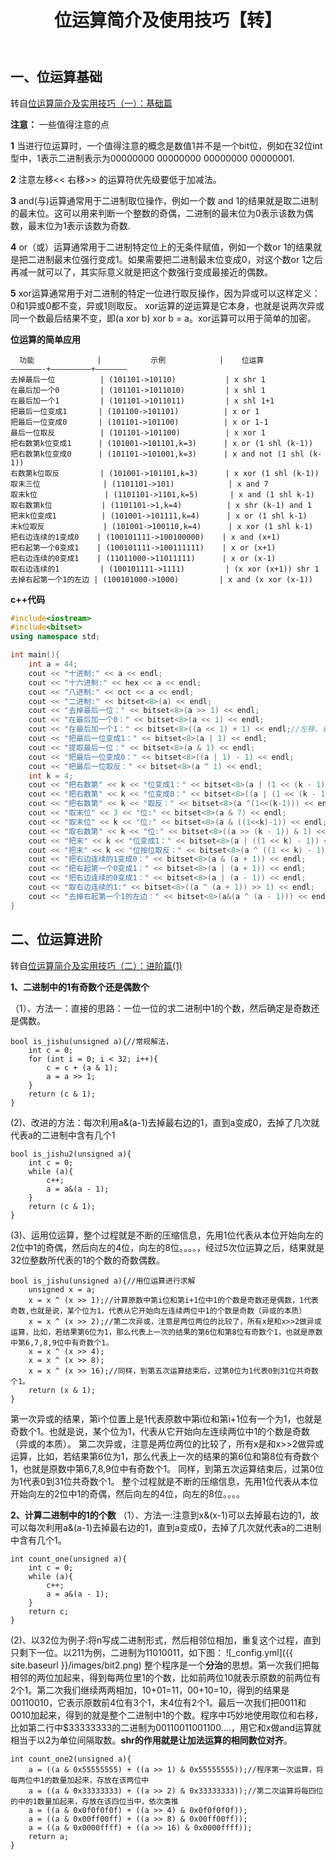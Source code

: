 ﻿---
layout: post
title: 位运算简介及使用技巧【转】
---

## 一、位运算基础
转自[位运算简介及实用技巧（一）：基础篇](http://www.matrix67.com/blog/archives/263)

**注意：** 一些值得注意的点

**1** 当进行位运算时，一个值得注意的概念是数值1并不是一个bit位，例如在32位int型中，1表示二进制表示为00000000 00000000 00000000 00000001.

**2** 注意左移<< 右移>> 的运算符优先级要低于加减法。

**3**  and(与)运算通常用于二进制取位操作，例如一个数 and 1的结果就是取二进制的最末位。这可以用来判断一个整数的奇偶，二进制的最末位为0表示该数为偶数，最末位为1表示该数为奇数.

**4** or（或）运算通常用于二进制特定位上的无条件赋值，例如一个数or 1的结果就是把二进制最末位强行变成1。如果需要把二进制最末位变成0，对这个数or 1之后再减一就可以了，其实际意义就是把这个数强行变成最接近的偶数。

**5** xor运算通常用于对二进制的特定一位进行取反操作，因为异或可以这样定义：0和1异或0都不变，异或1则取反。
    xor运算的逆运算是它本身，也就是说两次异或同一个数最后结果不变，即(a xor b) xor b = a。xor运算可以用于简单的加密。
    
**位运算的简单应用**

```
  功能              |           示例            |    位运算
———————-+—————————+——————–
去掉最后一位          | (101101->10110)           | x shr 1
在最后加一个0         | (101101->1011010)         | x shl 1
在最后加一个1         | (101101->1011011)         | x shl 1+1
把最后一位变成1       | (101100->101101)          | x or 1
把最后一位变成0       | (101101->101100)          | x or 1-1
最后一位取反          | (101101->101100)          | x xor 1
把右数第k位变成1      | (101001->101101,k=3)      | x or (1 shl (k-1))
把右数第k位变成0      | (101101->101001,k=3)      | x and not (1 shl (k-1))
右数第k位取反         | (101001->101101,k=3)      | x xor (1 shl (k-1))
取末三位              | (1101101->101)            | x and 7
取末k位               | (1101101->1101,k=5)       | x and (1 shl k-1)
取右数第k位           | (1101101->1,k=4)          | x shr (k-1) and 1
把末k位变成1          | (101001->101111,k=4)      | x or (1 shl k-1)
末k位取反             | (101001->100110,k=4)      | x xor (1 shl k-1)
把右边连续的1变成0    | (100101111->100100000)    | x and (x+1)
把右起第一个0变成1    | (100101111->100111111)    | x or (x+1)
把右边连续的0变成1    | (11011000->11011111)      | x or (x-1)
取右边连续的1         | (100101111->1111)         | (x xor (x+1)) shr 1
去掉右起第一个1的左边 | (100101000->1000)         | x and (x xor (x-1))
```
**c++代码**
```c++
#include<iostream>
#include<bitset>
using namespace std;

int main(){
	int a = 44;
	cout << "十进制:" << a << endl;
	cout << "十六进制:" << hex << a << endl;
	cout << "八进制:" << oct << a << endl;
	cout << "二进制:" << bitset<8>(a) << endl;
	cout << "去掉最后一位：" << bitset<8>(a >> 1) << endl;
	cout << "在最后加一个0：" << bitset<8>(a << 1) << endl;
	cout << "在最后加一个1：" << bitset<8>((a << 1) + 1) << endl;//左移、右移的优先级要小于加减法的优先级
	cout << "把最后一位变成1：" << bitset<8>(a | 1) << endl;
	cout << "提取最后一位：" << bitset<8>(a & 1) << endl;
	cout << "把最后一位变成0：" << bitset<8>((a | 1) - 1) << endl;
	cout << "把最后一位取反：" << bitset<8>(a ^ 1) << endl;
	int k = 4;
	cout << "把右数第" << k << "位变成1：" << bitset<8>(a | (1 << (k - 1))) << endl;
	cout << "把右数第" << k << "位变成0：" << bitset<8>((a | (1 << (k - 1)) )- 1)<<endl;
	cout << "把右数第" << k << "取反：" << bitset<8>(a ^(1<<(k-1))) << endl;
	cout << "取末位" << 3 << "位:" << bitset<8>(a & 7) << endl;
	cout << "取末位" << k << "位:" << bitset<8>(a & ((1<<k)-1)) << endl;
	cout << "取右数第" << k << "位:" << bitset<8>((a >> (k - 1)) & 1) << endl;	
	cout << "把末" << k << "位变成1：" << bitset<8>(a | ((1 << k) - 1)) << endl;
	cout << "把末" << k << "位按位取反：" << bitset<8>(a ^ ((1 << k) - 1)) << endl;
	cout << "把右边连续的1变成0：" << bitset<8>(a & (a + 1)) << endl;
	cout << "把右起第一个0变成1：" << bitset<8>(a | (a + 1)) << endl;
	cout << "把右边连续的0变成1：" << bitset<8>(a | (a - 1)) << endl;
	cout << "取右边连续的1:" << bitset<8>((a ^ (a + 1)) >> 1) << endl;
	cout << "去掉右起第一个1的左边：" << bitset<8>(a&(a ^ (a - 1))) << endl;
}
```
## 二、位运算进阶
转自[位运算简介及实用技巧（二）：进阶篇(1)](http://www.matrix67.com/blog/archives/264)

**1、二进制中的1有奇数个还是偶数个** 

（1）、方法一：直接的思路：一位一位的求二进制中1的个数，然后确定是奇数还是偶数。
```
bool is_jishu(unsigned a){//常规解法，
	int c = 0;
	for (int i = 0; i < 32; i++){
		c = c + (a & 1);
		a = a >> 1;
	}
	return (c & 1);
}
```
(2)、改进的方法：每次利用a&(a-1)去掉最右边的1，直到a变成0，去掉了几次就代表a的二进制中含有几个1
```
bool is_jishu2(unsigned a){
	int c = 0;
	while (a){
		c++;
		a = a&(a - 1);
	}
	return (c & 1);
}
```
(3)、运用位运算，整个过程就是不断的压缩信息，先用1位代表从本位开始向左的2位中1的奇偶，然后向左的4位，向左的8位。。。。，经过5次位运算之后，结果就是32位整数所代表的1的个数的奇数偶数。
```
bool is_jishu(unsigned a){//用位运算进行求解
	unsigned x = a;
	x = x ^ (x >> 1);//计算原数中第i位和第i+1位中1的个数是奇数还是偶数，1代表奇数,也就是说，某个位为1，代表从它开始向左连续两位中1的个数是奇数（异或的本质）
	x = x ^ (x >> 2);//第二次异或，注意是两位两位的比较了，所有x是和x>>2做异或运算，比如，若结果第6位为1，那么代表上一次的结果的第6位和第8位有奇数个1，也就是原数中第6,7,8,9位中有奇数个1。
	x = x ^ (x >> 4);
	x = x ^ (x >> 8);
	x = x ^ (x >> 16);//同样，到第五次运算结束后，过第0位为1代表0到31位共奇数个1。
	return (x & 1);
}
```
第一次异或的结果，第i个位置上是1代表原数中第i位和第i+1位有一个为1，也就是奇数个1。也就是说，某个位为1，代表从它开始向左连续两位中1的个数是奇数（异或的本质）。
第二次异或，注意是两位两位的比较了，所有x是和x>>2做异或运算，比如，若结果第6位为1，那么代表上一次的结果的第6位和第8位有奇数个1，也就是原数中第6,7,8,9位中有奇数个1。
同样，到第五次运算结束后，过第0位为1代表0到31位共奇数个1。
整个过程就是不断的压缩信息，先用1位代表从本位开始向左的2位中1的奇偶，然后向左的4位，向左的8位。。。。

**2、计算二进制中的1的个数**
（1）、方法一:注意到x&(x-1)可以去掉最右边的1，故可以每次利用a&(a-1)去掉最右边的1，直到a变成0，去掉了几次就代表a的二进制中含有几个1。
```
int count_one(unsigned a){
	int c = 0;
	while (a){
		c++;
		a = a&(a - 1);
	}
	return c;
}
```
(2)、以32位为例子:将n写成二进制形式，然后相邻位相加，重复这个过程，直到只剩下一位。以211为例，二进制为11010011，如下图：
![_config.yml]({{ site.baseurl }}/images/bit2.png)
 整个程序是一个**分治**的思想。第一次我们把每相邻的两位加起来，得到每两位里1的个数，比如前两位10就表示原数的前两位有2个1。第二次我们继续两两相加，10+01=11，00+10=10，得到的结果是00110010，它表示原数前4位有3个1，末4位有2个1。最后一次我们把0011和0010加起来，得到的就是整个二进制中1的个数。程序中巧妙地使用取位和右移，比如第二行中$33333333的二进制为00110011001100….，用它和x做and运算就相当于以2为单位间隔取数。**shr的作用就是让加法运算的相同数位对齐**。
```
int count_one2(unsigned a){
	a = ((a & 0x55555555) + ((a >> 1) & 0x55555555));//程序第一次运算，将每两位中1的数量加起来，存放在该两位中
	a = ((a & 0x33333333) + ((a >> 2) & 0x33333333));//第二次运算将每四位的中的1数量加起来，存放在该四位当中，依次类推
	a = ((a & 0x0f0f0f0f) + ((a >> 4) & 0x0f0f0f0f));
	a = ((a & 0x00ff00ff) + ((a >> 8) & 0x00ff00ff));
	a = ((a & 0x0000ffff) + ((a >> 16) & 0x0000ffff));
	return a;
}
```

